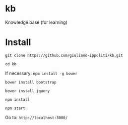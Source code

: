 # kb
Knowledge base (for learning)

# Install

`git clone https://github.com/giuliano-ippoliti/kb.git`

`cd kb`

If necessary: `npm install -g bower`

`bower install bootstrap`

`bower install jquery`

`npm install`

`npm start`

Go to: `http://localhost:3000/`